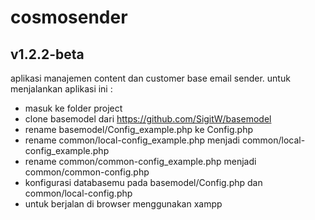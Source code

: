 # cosmosender
## v1.2.2-beta
aplikasi manajemen content dan customer base email sender. untuk menjalankan aplikasi ini : 
- masuk ke folder project
- clone basemodel dari https://github.com/SigitW/basemodel
- rename basemodel/Config_example.php ke Config.php
- rename common/local-config_example.php menjadi common/local-config_example.php
- rename common/common-config_example.php menjadi common/common-config.php
- konfigurasi databasemu pada basemodel/Config.php dan common/local-config.php
- untuk berjalan di browser menggunakan xampp
